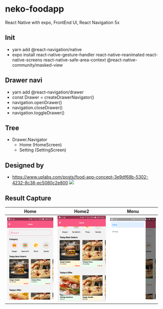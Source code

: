 # neko-foodapp
React Native with expo, FrontEnd UI, React Navigation 5x

## Init
- yarn add @react-navigation/native
- expo install react-native-gesture-handler react-native-reanimated react-native-screens react-native-safe-area-context @react-native-community/masked-view


## Drawer navi
- yarn add @react-navigation/drawer
- const Drawer = createDrawerNavigator()
- navigation.openDrawer()
- navigation.closeDrawer()
- navigation.toggleDrawer()


## Tree
* Drawer.Navigator
    * Home (HomeScreen)
    * Setting (SettingScreen)


## Designed by
- https://www.uplabs.com/posts/food-app-concept-3e9df68b-5302-4232-8c38-ec5080c2e800
![](../captures/designedby.png)

## Result Capture
|Home|Home2|Menu|
|:---:|:---:|:---:|
|![](./captures/01.png)|![](./captures/02.png)|![](./captures/03.png)|